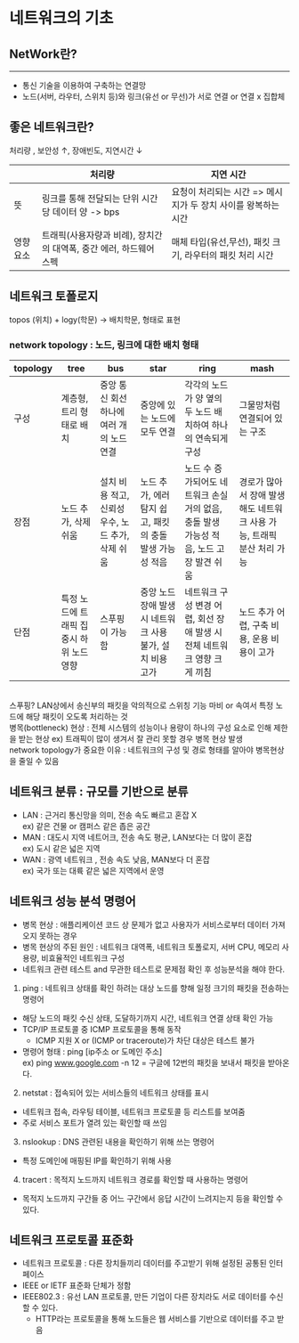 # 네트워크의 기초

## NetWork란?
___
- 통신 기술을 이용하여 구축하는 연결망
- 노드(서버, 라우터, 스위치 등)와 링크(유선 or 무선)가 서로 연결 or 연결 x 집합체

## 좋은 네트워크란?
처리량 , 보안성 ↑, 장애빈도, 지연시간 ↓

|      | 처리량                                      | 지연 시간                                |
|------|------------------------------------------|--------------------------------------|
| 뜻    | 링크를 통해 전달되는 단위 시간 당 데이터 양 -> bps         | 요청이 처리되는 시간 => 메시지가 두 장치 사이를 왕복하는 시간 |
| 영향요소 | 트래픽(사용자량과 비례), 장치간의 대역폭, 중간 에러, 하드웨어 스펙 | 매체 타입(유선,무선), 패킷 크기, 라우터의 패킷 처리 시간   |

## 네트워크 토폴로지 
topos (위치) + logy(학문) -> 배치학문, 형태로 표현  
### network topology : 노드, 링크에 대한 배치 형태

| topology | tree                    | bus                            | star                               | ring                                                | mash                                     |     
|----------|-------------------------|--------------------------------|------------------------------------|-----------------------------------------------------|------------------------------------------|
| 구성       | 계층형, 트리 형태로 배치          | 중앙 통신 회선 하나에 여러 개의 노드 연결       | 중앙에 있는 노드에 모두 연결                   | 각각의 노드가 양 옆의 두 노드 배치하여 하나의 연속되게 구성                  | 그물망처럼 연결되어 있는 구조                         |     
| 장점       | 노드 추가, 삭제 쉬움            | 설치 비용 적고, 신뢰성 우수, 노드 추가, 삭제 쉬움 | 노드 추가, 에러 탐지 쉽고, 패킷의 충돌 발생 가능성 적음  | 노드 수 증가되어도 네트워크 손실 거의 없음, 충돌 발생 가능성 적음, 노드 고장 발견 쉬움 | 경로가 많아서 장애 발생해도 네트워크 사용 가능, 트래픽 분산 처리 가능 |
| 단점       | 특정 노드에 트래픽 집중시 하위 노드 영향 | 스푸핑이 가능함                       | 중앙 노드 장애 발생 시 네트워크 사용 불가, 설치 비용 고가 | 네트워크 구성 변경 어렵, 회선 장애 발생 시 전체 네트워크 영향 크게 끼침          | 노드 추가 어렵, 구축 비용, 운용 비용이 고가               |

<br>스푸핑? LAN상에서 송신부의 패킷을 악의적으로 스위칭 기능 마비 or 속여서 특정 노드에 해당 패킷이 오도록 처리하는 것 
<br> 병목(bottleneck) 현상 : 전체 시스템의 성능이나 용량이 하나의 구성 요소로 인해 제한을 받는 현상 ex) 트래픽이 많이 생겨서 잘 관리 못할 경우 병목 현상 발생
<br> network topology가 중요한 이유 : 네트워크의 구성 및 경로 형태를 알아야 병목현상을 줄일 수 있음 

## 네트워크 분류 : 규모를 기반으로 분류
- LAN : 근거리 통신망을 의미, 전송 속도 빠르고 혼잡 X 
<br> ex) 같은 건물 or 캠퍼스 같은 좁은 공간
- MAN : 대도시 지역 네트어크, 전송 속도 평균, LAN보다는 더 많이 혼잡
<br> ex) 도시 같은 넓은 지역
- WAN : 광역 네트워크 , 전송 속도 낮음, MAN보다 더 혼잡
<br> ex) 국가 또는 대륙 같은 넓은 지역에서 운영

## 네트워크 성능 분석 명령어
- 병목 현상 : 애플리케이션 코드 상 문제가 없고 사용자가 서비스로부터 데이터 가져오지 못하는 경우 
- 병목 현상의 주된 원인 : 네트워크 대역폭, 네트워크 토폴로지, 서버 CPU, 메모리 사용량, 비효율적인 네트워크 구성 
- 네트워크 관련 테스트 and 무관한 테스트로 문제점 확인 후 성능분석을 해야 한다.

1. ping : 네트워크 상태를 확인 하려는 대상 노드를 향해 일정 크기의 패킷을 전송하는 명령어
- 해당 노드의 패킷 수신 상태, 도달하기까지 시간, 네트워크 연결 상태 확인 가능
- TCP/IP 프로토콜 중 ICMP 프로토콜을 통해 동작
  - ICMP 지원 X or (ICMP or traceroute)가 차단 대상은 테스트 불가
- 명령어 형태 : ping [ip주소 or 도메인 주소]
  <br> ex) ping www.google.com -n 12 = 구글에 12번의 패킷을 보내서 패킷을 받아온다.

2. netstat : 접속되어 있는 서비스들의 네트워크 상태를 표시
- 네트워크 접속, 라우팅 테이블, 네트워크 프로토콜 등 리스트를 보여줌
- 주로 서비스 포트가 열려 있는 확인할 때 쓰임

3. nslookup : DNS 관련된 내용을 확인하기 위해 쓰는 명령어 
- 특정 도메인에 매핑된 IP를 확인하기 위해 사용

4. tracert : 목적지 노드까지 네트워크 경로를 확인할 때 사용하는 명령어
- 목적지 노드까지 구간들 중 어느 구간에서 응답 시간이 느려지는지 등을 확인할 수 있다.

## 네트워크 프로토콜 표준화
- 네트워크 프로토콜 : 다른 장치들끼리 데이터를 주고받기 위해 설정된 공통된 인터페이스 
- IEEE or IETF 표준화 단체가 정함
- IEEE802.3 : 유선 LAN 프로토콜, 만든 기업이 다른 장치라도 서로 데이터를 수신할 수 있다.
  - HTTP라는 프로토콜을 통해 노드들은 웹 서비스를 기반으로 데이터를 주고 받음